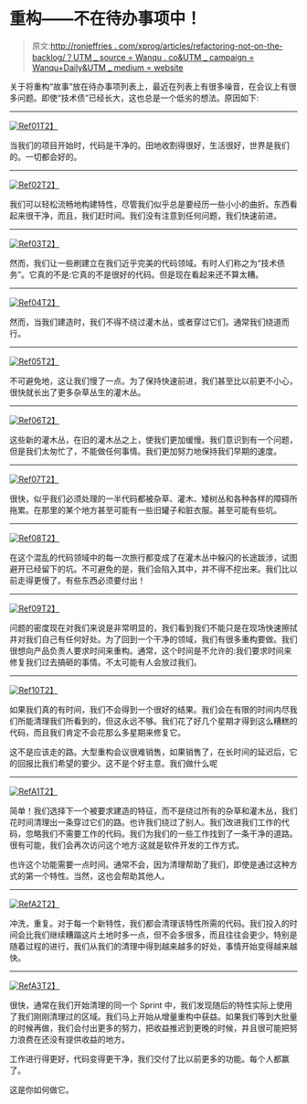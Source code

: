 # 重构——不在待办事项中！

> 原文:[http://ronjeffries . com/xprog/articles/refactoring-not-on-the-backlog/？UTM _ source = Wanqu . co&UTM _ campaign = Wanqu+Daily&UTM _ medium = website](http://ronjeffries.com/xprog/articles/refactoring-not-on-the-backlog/?utm_source=wanqu.co&utm_campaign=Wanqu+Daily&utm_medium=website)



关于将重构“故事”放在待办事项列表上，最近在列表上有很多噪音，在会议上有很多问题。即使“技术债”已经长大，这也总是一个低劣的想法。原因如下:

* * *

[![Ref01](../Images/36979e43dd169f896951af0469712eb3.png)T2】](/xprog/wp-content/uploads/Ref01.jpg)

当我们的项目开始时，代码是干净的。田地收割得很好，生活很好，世界是我们的。一切都会好的。

* * *

[![Ref02](../Images/6bd9ff476705776c14a704d4cb360edf.png)T2】](/xprog/wp-content/uploads/Ref02.jpg)

我们可以轻松流畅地构建特性，尽管我们似乎总是要经历一些小小的曲折。东西看起来很干净，而且，我们赶时间。我们没有注意到任何问题，我们快速前进。

* * *

[![Ref03](../Images/3fd54454fefeec2915a7ae45883cddea.png)T2】](/xprog/wp-content/uploads/Ref03.jpg)

然而，我们让一些刷建立在我们近乎完美的代码领域。有时人们称之为“技术债务”。它真的不是:它真的不是很好的代码。但是现在看起来还不算太糟。

* * *

[![Ref04](../Images/75792822e70619e089a08da9472a679d.png)T2】](/xprog/wp-content/uploads/Ref04.jpg)

然而，当我们建造时，我们不得不绕过灌木丛，或者穿过它们。通常我们绕道而行。

* * *

[![Ref05](../Images/cf38dedefd044ef7f816d2ff34d8d317.png)T2】](/xprog/wp-content/uploads/Ref05.jpg)

不可避免地，这让我们慢了一点。为了保持快速前进，我们甚至比以前更不小心，很快就长出了更多杂草丛生的灌木丛。

* * *

[![Ref06](../Images/7b2c0e2bb87f8530182cbfdbdabed87c.png)T2】](/xprog/wp-content/uploads/Ref06.jpg)

这些新的灌木丛，在旧的灌木丛之上，使我们更加缓慢。我们意识到有一个问题，但是我们太匆忙了，不能做任何事情。我们更加努力地保持我们早期的速度。

* * *

[![Ref07](../Images/4edaea31aa408edcfc67d95d34e9f6e2.png)T2】](/xprog/wp-content/uploads/Ref07.jpg)

很快，似乎我们必须处理的一半代码都被杂草、灌木、矮树丛和各种各样的障碍所拖累。在那里的某个地方甚至可能有一些旧罐子和脏衣服。甚至可能有些坑。

* * *

[![Ref08](../Images/2a39cc96c1a9532ca91c7b6daec036db.png)T2】](/xprog/wp-content/uploads/Ref08.jpg)

在这个混乱的代码领域中的每一次旅行都变成了在灌木丛中躲闪的长途跋涉，试图避开已经留下的坑。不可避免的是，我们会陷入其中，并不得不挖出来。我们比以前走得更慢了。有些东西必须要付出！

* * *

[![Ref09](../Images/138d3b9488529ee20a4a77a30f7d323f.png)T2】](/xprog/wp-content/uploads/Ref09.jpg)

问题的密度现在对我们来说是非常明显的，我们看到我们不能只是在现场快速擦拭并对我们自己有任何好处。为了回到一个干净的领域，我们有很多重构要做。我们很想向产品负责人要求时间来重构。通常，这个时间是不允许的:我们要求时间来修复我们过去搞砸的事情。不太可能有人会放过我们。

* * *

[![Ref10](../Images/b83c4d6a6ee71d1eb35537564c0f18b6.png)T2】](/xprog/wp-content/uploads/Ref10.jpg)

如果我们真的有时间，我们不会得到一个很好的结果。我们会在有限的时间内尽我们所能清理我们所看到的，但这永远不够。我们花了好几个星期才得到这么糟糕的代码，而且我们肯定不会花那么多星期来修复它。

这不是应该走的路。大型重构会议很难销售，如果销售了，在长时间的延迟后，它的回报比我们希望的要少。这不是个好主意。我们做什么呢

* * *

[![RefA1](../Images/a921d267e7d8680993765b8d9ae18800.png)T2】](/xprog/wp-content/uploads/RefA1.jpg)

简单！我们选择下一个被要求建造的特征，而不是绕过所有的杂草和灌木丛，我们花时间清理出一条穿过它们的路。也许我们绕过了别人。我们改进我们工作的代码，忽略我们不需要工作的代码。我们为我们的一些工作找到了一条干净的道路。很有可能，我们会再次访问这个地方:这就是软件开发的工作方式。

也许这个功能需要一点时间。通常不会，因为清理帮助了我们，即使是通过这种方式的第一个特性。当然，这也会帮助其他人。

* * *

[![RefA2](../Images/79e133e113b5514b23983fde2354b560.png)T2】](/xprog/wp-content/uploads/RefA2.jpg)

冲洗，重复。对于每一个新特性，我们都会清理该特性所需的代码。我们投入的时间会比我们继续糟蹋这片土地时多一点，但不会多很多，而且往往会更少。特别是随着过程的进行，我们从我们的清理中得到越来越多的好处，事情开始变得越来越快。

* * *

[![RefA3](../Images/876d332f4d24318c8e49c46b6a6e76f2.png)T2】](/xprog/wp-content/uploads/RefA3.jpg)

很快，通常在我们开始清理的同一个 Sprint 中，我们发现随后的特性实际上使用了我们刚刚清理过的区域。我们马上开始从增量重构中获益。如果我们等到大批量的时候再做，我们会付出更多的努力，把收益推迟到更晚的时候，并且很可能把努力浪费在还没有提供收益的地方。

工作进行得更好，代码变得更干净，我们交付了比以前更多的功能。每个人都赢了。

这是你如何做它。


